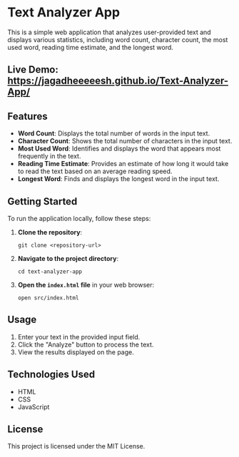 # Text Analyzer App

This is a simple web application that analyzes user-provided text and displays various statistics, including word count, character count, the most used word, reading time estimate, and the longest word.

## Live Demo: https://jagadheeeeesh.github.io/Text-Analyzer-App/

## Features

- **Word Count**: Displays the total number of words in the input text.
- **Character Count**: Shows the total number of characters in the input text.
- **Most Used Word**: Identifies and displays the word that appears most frequently in the text.
- **Reading Time Estimate**: Provides an estimate of how long it would take to read the text based on an average reading speed.
- **Longest Word**: Finds and displays the longest word in the input text.

## Getting Started

To run the application locally, follow these steps:

1. **Clone the repository**:

   ```
   git clone <repository-url>
   ```

2. **Navigate to the project directory**:

   ```
   cd text-analyzer-app
   ```

3. **Open the `index.html` file** in your web browser:
   ```
   open src/index.html
   ```

## Usage

1. Enter your text in the provided input field.
2. Click the "Analyze" button to process the text.
3. View the results displayed on the page.

## Technologies Used

- HTML
- CSS
- JavaScript

## License

This project is licensed under the MIT License.
